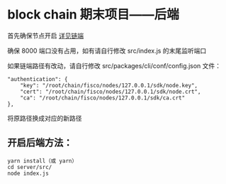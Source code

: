 # block chain 期末项目——后端

首先确保节点开启 [详见链端](https://gitee.com/varusjz/blockchain_chain)    

确保 8000 端口没有占用，如有请自行修改 src/index.js 的末尾监听端口    
 
如果链端路径有改动，请自行修改 src/packages/cli/conf/config.json 文件：
```
"authentication": {
    "key": "/root/chain/fisco/nodes/127.0.0.1/sdk/node.key",
    "cert": "/root/chain/fisco/nodes/127.0.0.1/sdk/node.crt",
    "ca": "/root/chain/fisco/nodes/127.0.0.1/sdk/ca.crt"
},
```
将原路径换成对应的新路径

## 开启后端方法：
```shell
yarn install（或 yarn）
cd server/src/
node index.js
```